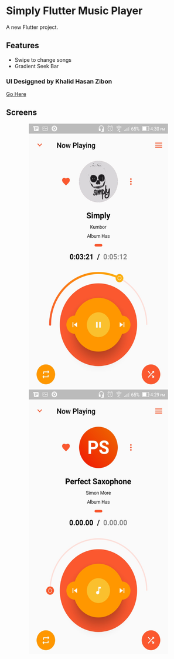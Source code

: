 # Simply Flutter Music Player

A new Flutter project.

## Features

- Swipe to change songs
- Gradient Seek Bar

### UI Desiggned by Khalid Hasan Zibon
<a href="https://dribbble.com/shots/4735755-Google-Play-Music-Redesign">Go Here</a>

## Screens

<p align="center">
  <img src="https://github.com/AshwithJoylan/flutter_music/blob/master/Screenshot_20190402-163034.jpg" width=380 height=720/>
  <img src="https://github.com/AshwithJoylan/flutter_music/blob/master/Screenshot_20190402-163002.jpg" width=380 height=720/>
</p>
